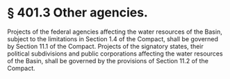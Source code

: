 # § 401.3   Other agencies.

Projects of the federal agencies affecting the water resources of the Basin, subject to the limitations in Section 1.4 of the Compact, shall be governed by Section 11.1 of the Compact. Projects of the signatory states, their political subdivisions and public corporations affecting the water resources of the Basin, shall be governed by the provisions of Section 11.2 of the Compact.




